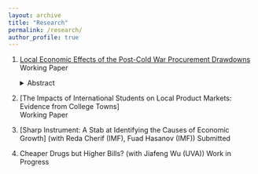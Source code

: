```yaml
---
layout: archive
title: "Research"
permalink: /research/
author_profile: true
---
```



1. [Local Economic Effects of the Post-Cold War Procurement Drawdowns](../files/paper1.pdf)
    Working Paper
   <details><summary>Abstract</summary>   
   Abstract
   </details>


2. [The Impacts of International Students on Local Product Markets: Evidence from College Towns] <br/>
   Working Paper 

3. [Sharp Instrument: A Stab at Identifying the Causes of Economic Growth] (with Reda Cherif (IMF), Fuad Hasanov (IMF)) 
   Submitted

4. Cheaper Drugs but Higher Bills? (with Jiafeng Wu (UVA)) 
   Work in Progress

